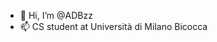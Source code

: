- 👋 Hi, I’m @ADBzz
- 📫 CS student at Università di Milano Bicocca

<!---
ADBzz/ADBzz is a ✨ special ✨ repository because its `README.md` (this file) appears on your GitHub profile.
You can click the Preview link to take a look at your changes.
--->
